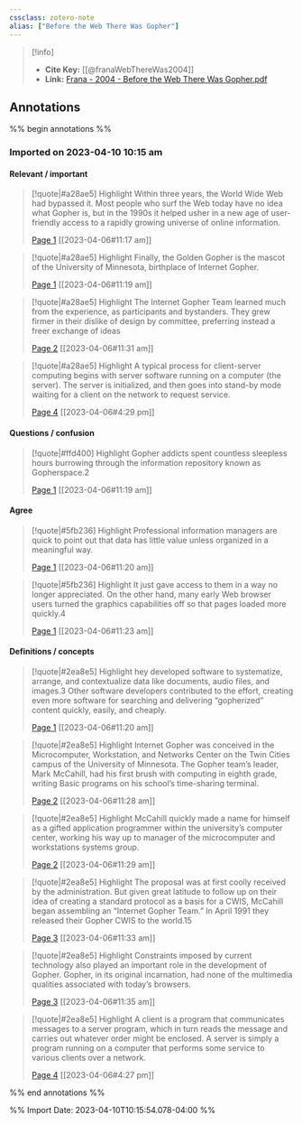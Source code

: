 ```yaml
---
cssclass: zotero-note
alias: ["Before the Web There Was Gopher"]
---
```


> [!info]
> - **Cite Key:** [[@franaWebThereWas2004]]
> - **Link:** [Frana - 2004 - Before the Web There Was Gopher.pdf](file://C:\Users\conco\Zotero\storage\HZ4WQIVP\Frana%20-%202004%20-%20Before%20the%20Web%20There%20Was%20Gopher.pdf)

## Annotations
%% begin annotations %%

### Imported on 2023-04-10 10:15 am

#### Relevant / important

> [!quote|#a28ae5] Highlight
> Within three years, the World Wide Web had bypassed it. Most people who surf the Web today have no idea what Gopher is, but in the 1990s it helped usher in a new age of user-friendly access to a rapidly growing universe of online information.
>
> [Page 1](zotero://open-pdf/library/items/HZ4WQIVP?page=1) [[2023-04-06#11:17 am]]

> [!quote|#a28ae5] Highlight
> Finally, the Golden Gopher is the mascot of the University of Minnesota, birthplace of Internet Gopher.
>
> [Page 1](zotero://open-pdf/library/items/HZ4WQIVP?page=1) [[2023-04-06#11:19 am]]

> [!quote|#a28ae5] Highlight
> The Internet Gopher Team learned much from the experience, as participants and bystanders. They grew firmer in their dislike of design by committee, preferring instead a freer exchange of ideas
>
> [Page 2](zotero://open-pdf/library/items/HZ4WQIVP?page=2) [[2023-04-06#11:31 am]]

> [!quote|#a28ae5] Highlight
> A typical process for client-server computing begins with server software running on a computer (the server). The server is initialized, and then goes into stand-by mode waiting for a client on the network to request service.
>
> [Page 4](zotero://open-pdf/library/items/HZ4WQIVP?page=4) [[2023-04-06#4:29 pm]]

#### Questions / confusion

> [!quote|#ffd400] Highlight
> Gopher addicts spent countless sleepless hours burrowing through the information repository known as Gopherspace.2
>
> [Page 1](zotero://open-pdf/library/items/HZ4WQIVP?page=1) [[2023-04-06#11:19 am]]

#### Agree

> [!quote|#5fb236] Highlight
> Professional information managers are quick to point out that data has little value unless organized in a meaningful way.
>
> [Page 1](zotero://open-pdf/library/items/HZ4WQIVP?page=1) [[2023-04-06#11:20 am]]

> [!quote|#5fb236] Highlight
> It just gave access to them in a way no longer appreciated. On the other hand, many early Web browser users turned the graphics capabilities off so that pages loaded more quickly.4
>
> [Page 1](zotero://open-pdf/library/items/HZ4WQIVP?page=1) [[2023-04-06#11:23 am]]

#### Definitions / concepts

> [!quote|#2ea8e5] Highlight
> hey developed software to systematize, arrange, and contextualize data like documents, audio files, and images.3 Other software developers contributed to the effort, creating even more software for searching and delivering “gopherized” content quickly, easily, and cheaply.
>
> [Page 1](zotero://open-pdf/library/items/HZ4WQIVP?page=1) [[2023-04-06#11:20 am]]

> [!quote|#2ea8e5] Highlight
> Internet Gopher was conceived in the Microcomputer, Workstation, and Networks Center on the Twin Cities campus of the University of Minnesota. The Gopher team’s leader, Mark McCahill, had his first brush with computing in eighth grade, writing Basic programs on his school’s time-sharing terminal.
>
> [Page 2](zotero://open-pdf/library/items/HZ4WQIVP?page=2) [[2023-04-06#11:28 am]]

> [!quote|#2ea8e5] Highlight
> McCahill quickly made a name for himself as a gifted application programmer within the university’s computer center, working his way up to manager of the microcomputer and workstations systems group.
>
> [Page 2](zotero://open-pdf/library/items/HZ4WQIVP?page=2) [[2023-04-06#11:29 am]]

> [!quote|#2ea8e5] Highlight
> The proposal was at first coolly received by the administration. But given great latitude to follow up on their idea of creating a standard protocol as a basis for a CWIS, McCahill began assembling an “Internet Gopher Team.” In April 1991 they released their Gopher CWIS to the world.15
>
> [Page 3](zotero://open-pdf/library/items/HZ4WQIVP?page=3) [[2023-04-06#11:33 am]]

> [!quote|#2ea8e5] Highlight
> Constraints imposed by current technology also played an important role in the development of Gopher. Gopher, in its original incarnation, had none of the multimedia qualities associated with today’s browsers.
>
> [Page 3](zotero://open-pdf/library/items/HZ4WQIVP?page=3) [[2023-04-06#11:35 am]]

> [!quote|#2ea8e5] Highlight
> A client is a program that communicates messages to a server program, which in turn reads the message and carries out whatever order might be enclosed. A server is simply a program running on a computer that performs some service to various clients over a network.
>
> [Page 4](zotero://open-pdf/library/items/HZ4WQIVP?page=4) [[2023-04-06#4:27 pm]]


%% end annotations %%

%% Import Date: 2023-04-10T10:15:54.078-04:00 %%
